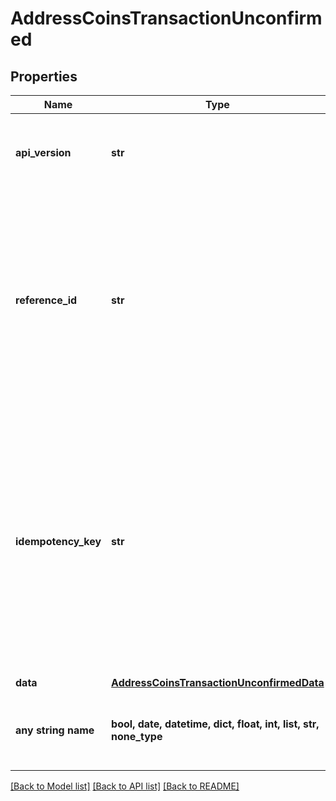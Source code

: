 # AddressCoinsTransactionUnconfirmed


## Properties
Name | Type | Description | Notes
------------ | ------------- | ------------- | -------------
**api_version** | **str** | Specifies the version of the API that incorporates this endpoint. | 
**reference_id** | **str** | Represents a unique identifier that serves as reference to the specific request which prompts a callback, e.g. Blockchain Events Subscription, Blockchain Automation, etc. | 
**idempotency_key** | **str** | Specifies a unique ID generated by the system and attached to each callback. It is used by the server to recognize consecutive requests with the same data with the purpose not to perform the same operation twice. | 
**data** | [**AddressCoinsTransactionUnconfirmedData**](AddressCoinsTransactionUnconfirmedData.md) |  | 
**any string name** | **bool, date, datetime, dict, float, int, list, str, none_type** | any string name can be used but the value must be the correct type | [optional]

[[Back to Model list]](../README.md#documentation-for-models) [[Back to API list]](../README.md#documentation-for-api-endpoints) [[Back to README]](../README.md)


